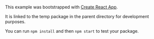 This example was bootstrapped with [Create React App](https://github.com/facebook/create-react-app).

It is linked to the temp package in the parent directory for development purposes.

You can run `npm install` and then `npm start` to test your package.
